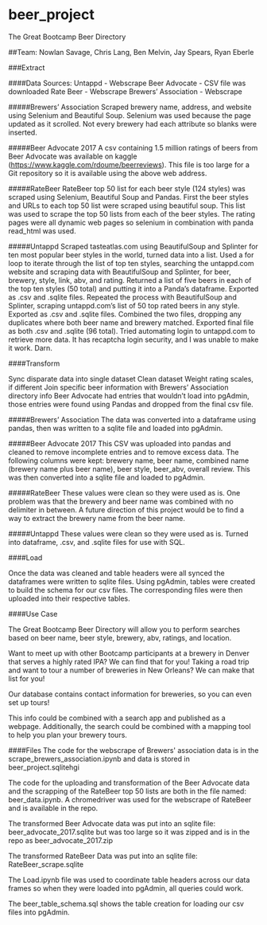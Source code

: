 # beer_project

The Great Bootcamp Beer Directory


##Team:
Nowlan Savage, Chris Lang, Ben Melvin, Jay Spears, Ryan Eberle 

###Extract

####Data Sources:
Untappd - Webscrape
Beer Advocate - CSV file was downloaded
Rate Beer - Webscrape
Brewers’ Association - Webscrape 

#####Brewers’ Association
Scraped brewery name, address, and website using Selenium and Beautiful Soup.  Selenium was used because the page updated as it scrolled.   Not every brewery had each attribute so blanks were inserted.

#####Beer Advocate 2017
A csv containing 1.5 million ratings of beers from Beer Advocate was available on kaggle (https://www.kaggle.com/rdoume/beerreviews). This file is too large for a Git repository so it is available using the above web address.

#####RateBeer
RateBeer top 50 list for each beer style (124 styles) was scraped using Selenium, Beautiful Soup and Pandas. First the beer styles and URLs to each top 50 list were scraped using beautiful soup. This list was used to scrape the top 50 lists from each of the beer styles. The rating pages were all dynamic web pages so selenium in combination with panda read_html was used.

#####Untappd
Scraped tasteatlas.com using BeautifulSoup and Splinter for ten most popular beer styles in the world, turned data into a list.  Used a for loop to iterate through the list of top ten styles, searching the untappd.com website and scraping data with BeautifulSoup and Splinter, for beer, brewery, style, link, abv, and rating.  Returned a list of five beers in each of the top ten styles (50 total) and putting it into a Panda’s dataframe.  Exported as .csv and .sqlite files.  Repeated the process with BeautifulSoup and Splinter, scraping untappd.com’s list of 50 top rated beers in any style.  Exported as .csv and .sqlite files. Combined the two files, dropping any duplicates where both beer name and brewery matched.  Exported final file as both .csv and .sqlite (96 total).  Tried automating login to untappd.com to retrieve more data.  It has recaptcha login security, and I was unable to make it work.  Darn.



####Transform

Sync disparate data into single dataset
Clean dataset
Weight rating scales, if different
Join specific beer information with Brewers’ Association directory info
Beer Advocate had entries that wouldn’t load into pgAdmin, those entries were found using Pandas and dropped from the final csv file. 


#####Brewers’ Association
The data was converted into a dataframe using pandas, then was written to a sqlite file and loaded into pgAdmin.

#####Beer Advocate 2017
This CSV was uploaded into pandas and cleaned to remove incomplete entries and to remove excess data. The following columns were kept: brewery name, beer name, combined name (brewery name plus beer name), beer style, beer_abv, overall review. This was then converted into a sqlite file and loaded to pgAdmin.

#####RateBeer
These values were clean so they were used as is. One problem was that the brewery and beer name was combined with no delimiter in between. A future direction of this project would be to find a way to extract the brewery name from the beer name.

#####Untappd
These values were clean so they were used as is. Turned into dataframe, .csv, and .sqlite files for use with SQL.


####Load

Once the data was cleaned and table headers were all synced the dataframes were written to sqlite files. Using pgAdmin, tables were created to build the schema for our csv files. The corresponding files were then uploaded into their respective tables. 




####Use Case

The Great Bootcamp Beer Directory will allow you to perform searches based on beer name, beer style, brewery, abv, ratings, and location.  

Want to meet up with other Bootcamp participants at a brewery in Denver that serves a highly rated IPA?  We can find that for you!  Taking a road trip and want to tour a number of breweries in New Orleans?  We can make that list for you!  

Our database contains contact information for breweries, so you can even set up tours!

This info could be combined with a search app and published as a webpage.  Additionally, the search could be combined with a mapping tool to help you plan your brewery tours.

####Files
The code for the webscrape of Brewers' association data is in the scrape_brewers_association.ipynb and data is stored in beer_project.sqlitehgi

The code for the uploading and transformation of the Beer Advocate data and the scrapping of the RateBeer top 50 lists are both in the file named: beer_data.ipynb. A chromedriver was used for the webscrape of RateBeer and is available in the repo. 

The transformed Beer Advocate data was put into an sqlite file: beer_advocate_2017.sqlite but was too large so it was zipped and is in the repo as beer_advocate_2017.zip

The transformed RateBeer Data was put into an sqlite file: RateBeer_scrape.sqlite

The Load.ipynb file was used to coordinate table headers across our data frames so when they were loaded into pgAdmin, all queries could work. 

The beer_table_schema.sql shows the table creation for loading our csv files into pgAdmin. 



